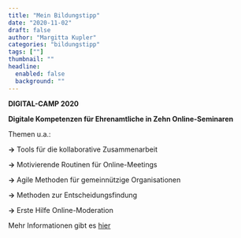 ```yaml
---
title: "Mein Bildungstipp"
date: "2020-11-02"
draft: false
author: "Margitta Kupler"
categories: "bildungstipp"
tags: [""]
thumbnail: ""
headline:
  enabled: false
  background: ""
---
```


**DIGITAL-CAMP 2020**

**Digitale Kompetenzen für Ehrenamtliche in Zehn Online-Seminaren**

<!--more-->

Themen u.a.:

**→** Tools für die kollaborative Zusammenarbeit

**→** Motivierende Routinen für Online-Meetings

**→** Agile Methoden für gemeinnützige Organisationen

**→** Methoden zur Entscheidungsfindung

**→** Erste Hilfe Online-Moderation

Mehr Informationen gibt es [hier](http://www.npo-digitalcamp.org/ "Digital-
Camp")